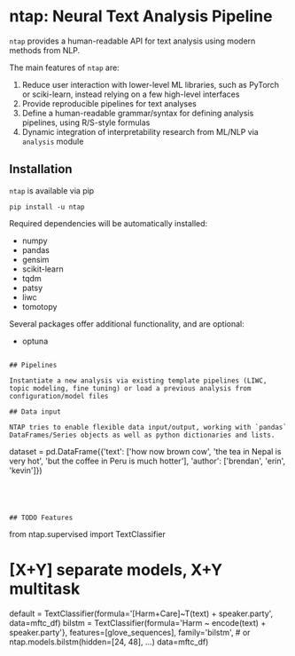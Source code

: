 ﻿# ntap: Neural Text Analysis Pipeline

`ntap` provides a human-readable API for text analysis using modern methods from NLP. 

The main features of `ntap` are:

1. Reduce user interaction with lower-level ML libraries, such as PyTorch or sciki-learn, instead relying on a few high-level interfaces
2. Provide reproducible pipelines for text analyses
3. Define a human-readable grammar/syntax for defining analysis pipelines, using R/S-style formulas
4. Dynamic integration of interpretability research from ML/NLP via `analysis` module

## Installation

`ntap` is available via pip 

``` 
pip install -u ntap
```

Required dependencies will be automatically installed:

* numpy
* pandas
* gensim
* scikit-learn
* tqdm
* patsy
* liwc
* tomotopy

Several packages offer additional functionality, and are optional:

* optuna

```

## Pipelines

Instantiate a new analysis via existing template pipelines (LIWC, topic modeling, fine tuning) or load a previous analysis from configuration/model files

## Data input

NTAP tries to enable flexible data input/output, working with `pandas` DataFrames/Series objects as well as python dictionaries and lists. 

```
dataset = pd.DataFrame({'text': ['how now brown cow',
                                 'the tea in Nepal is very hot',
                                 'but the coffee in Peru is much hotter'],
                        'author': ['brendan', 'erin', 'kevin']})
```




## TODO Features 

```
from ntap.supervised import TextClassifier

# [X+Y] separate models, X+Y multitask
default = TextClassifier(formula='[Harm+Care]~T(text) + speaker.party', data=mftc_df)
bilstm = TextClassifier(formula='Harm ~ encode(text) + speaker.party'},
                        features=[glove_sequences],
                        family='bilstm',  # or ntap.models.bilstm(hidden=[24, 48], ...)
                        data=mftc_df)
```

